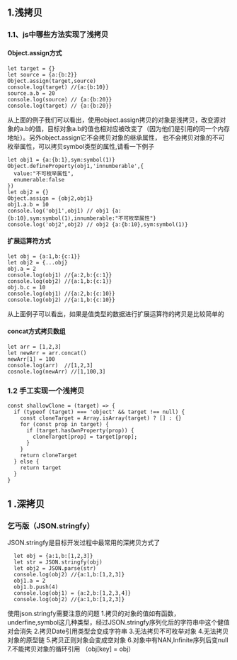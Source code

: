 ## 1.浅拷贝
### 1.1、js中哪些方法实现了浅拷贝
#### Object.assign方式
```
let target = {}
let source = {a:{b:2}}
Object.assign(target,source)
console.log(target) //{a:{b:10}}
source.a.b = 20
console.log(source) // {a:{b:20}}
console.log(target) // {a:{b:20}}
```
从上面的例子我们可以看出，使用object.assign拷贝的对象是浅拷贝，改变源对象的a.b的值，目标对象a.b的值也相对应被改变了（因为他们是引用的同一个内存地址）。另外object.assign它不会拷贝对象的继承属性，
也不会拷贝对象的不可枚举属性，可以拷贝symbol类型的属性,请看一下例子
```
let obj1 = {a:{b:1},sym:symbol(1)}
Object.defineProperty(obj1,'innumberable',{
  value:"不可枚举属性",
  enumerable:false
})
let obj2 = {}
Object.assign = {obj2,obj1}
obj1.a.b = 10
console.log('obj1',obj1) // obj1 {a:{b:10},sym:symbol(1),innumberable:"不可枚举属性"}
console.log('obj2',obj2) // obj2 {a:{b:10},sym:symbol(1)}
```

#### 扩展运算符方式
```
let obj = {a:1,b:{c:1}}
let obj2 = {...obj}
obj.a = 2
console.log(obj1) //{a:2,b:{c:1}}
console.log(obj2) //{a:1,b:{c:1}}
obj.b.c = 10
console.log(obj1) //{a:2,b:{c:10}}
console.log(obj2) //{a:1,b:{c:10}}
```
从上面例子可以看出，如果是值类型的数据进行扩展运算符的拷贝是比较简单的

#### concat方式拷贝数组
```
let arr = [1,2,3]
let newArr = arr.concat()
newArr[1] = 100
console.log(arr)  //[1,2,3]
cosnole.log(newArr) //[1,100,3]
```

### 1.2 手工实现一个浅拷贝
```
const shallowClone = (target) => {
  if (typeof (target) === 'object' && target !== null) {
    const cloneTarget = Array.isArray(target) ? [] : {}
    for (const prop in target) {
      if (target.hasOwnProperty(prop)) {
        cloneTarget[prop] = target[prop];
      }
    }
    return cloneTarget
  } else {
    return target
  }
}
```

## 1 .深拷贝
### 乞丐版（JSON.stringfy）
JSON.stringfy是目标开发过程中最常用的深拷贝方式了
```
  let obj = {a:1,b:[1,2,3]}
  let str = JSON.stringfy(obj)
  let obj2 = JSON.parse(str)
  console.log(obj2) //{a:1,b:[1,2,3]}
  obj1.a = 2
  obj1.b.push(4)
  console.log(obj1) = {a:2,b:[1,2,3,4]}
  console.log(obj2) //{a:1,b:[1,2,3]}
```
使用json.stringfy需要注意的问题
1.拷贝的对象的值如有函数，underfine,symbol这几种类型，经过JSON.stringfy序列化后的字符串中这个健值对会消失
2.拷贝Date引用类型会变成字符串
3.无法拷贝不可枚举对象
4.无法拷贝对象的原型链
5.拷贝正则对象会变成空对象
6.对象中有NAN,Infinite序列后变null
7.不能拷贝对象的循环引用 （obj[key] = obj）

